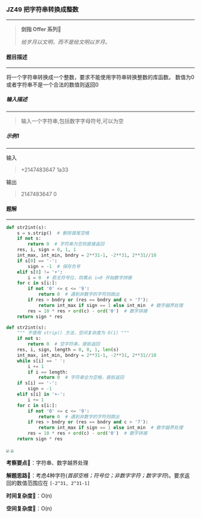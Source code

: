 ### JZ49 把字符串转换成整数

---



> **剑指 Offer 系列**🌟
>
> *给岁月以文明，而不是给文明以岁月。*



#### 题目描述

---

将一个字符串转换成一个整数，要求不能使用字符串转换整数的库函数。 数值为0或者字符串不是一个合法的数值则返回0



##### 输入描述

---

> 输入一个字符串,包括数字字母符号,可以为空



##### 示例1

---

输入

> +2147483647
> 1a33

输出

> 2147483647
> 0



#### 题解

---

```python
def str2int(s):
    s = s.strip()  # 删除首尾空格
    if not s:
        return 0  # 字符串为空则直接返回
    res, i, sign = 0, 1, 1
    int_max, int_min, bndry = 2**31-1, -2**31, 2**31//10
    if s[0] == '-':
        sign = -1  # 保存负号
    elif s[0] != '+':
        i = 0  # 若无符号位，则需从 i=0 开始数字拼接
    for c in s[i:]:
        if not '0' <= c <= '9':
            return 0  # 遇到非数字的字符则跳出
        if res > bndry or (res == bndry and c > '7'):
            return int_max if sign == 1 else int_min  # 数字越界处理
        res = 10 * res + ord(c) - ord('0')  # 数字拼接
    return sign * res
```



```python
def str2int(s):
    """ 不使用 strip() 方法，空间复杂度为 O(1) """
    if not s:
        return 0  # 空字符串，提前返回
    res, i, sign, length = 0, 0, 1, len(s)
    int_max, int_min, bndry = 2**31-1, -2**31, 2**31//10
    while s[i] == ' ':
        i += 1
        if i == length:
            return 0  # 字符串全为空格，提前返回
    if s[i] == '-':
        sign = -1
    elif s[i] in '+-':
        i += 1
    for c in s[i:]:
        if not '0' <= c <= '9':
            return 0  # 遇到非数字的字符则跳出
        if res > bndry or (res == bndry and c > '7'):
            return int_max if sign == 1 else int_min  # 数字越界处理
        res = 10 * res + ord(c) - ord('0')  # 数字拼接
    return sign * res
```



<img src="https://tva1.sinaimg.cn/large/007S8ZIlly1gismkv1r2aj30n00e2dhx.jpg" style="zoom:50%;" />

<img src="https://tva1.sinaimg.cn/large/007S8ZIlly1gismqiruk1j30ku0g2tba.jpg" style="zoom:50%;" />



**考察要点**🍥：字符串、数字越界处理

**解题思路**🍬：考虑4种字符(*首部空格；符号位；非数字字符；数字字符*)。要求返回的数值范围应在 `[-2^31, 2^31-1]`



**时间复杂度**🍉：O(n)

**空间复杂度**🍭：O(n)

